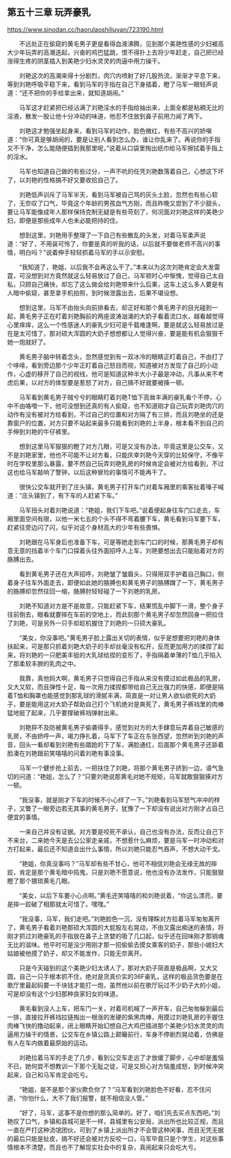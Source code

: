 ## 第五十三章 玩弄豪乳

https://www.sinodan.cc/haorulaoshiliuyan/723190.html

　　不远处正在偷窥的黄毛男子更是看得血液沸腾，见到那个美艳性感的少妇被高大少年玩弄的高潮迭起，兴奋的鸡巴猛跳，恨不得扑上去将少年赶走，自己把已经涨得生疼的阴茎插入到美艳少妇水灵灵的肉逼中用力操干。

　　刘艳这次的高潮来得十分剧烈，肉穴内喷射了好几股热流，渐渐才平息下来，等到刘艳呼吸平稳下来，看到马军的手指在自己下身插着，瞪了马军一眼轻声说道：“还不把你的手给拿出来，就知道胡闹。”

　　马军这才赶紧把已经沾满了刘艳淫水的手指给抽出来，上面全都是粘稠无比的淫液，散发一股让他十分冲动的味道，他忍不住放到鼻子前用力闻了两下。

　　刘艳这才勉强坐起身来，看到马军的动作，脸色微红，有些不高兴的娇嗔道：“你可真是够胡闹的，要是让别人看到怎么办，谁让你乱来了。再说你的手指又不干净，怎么能随便插到我那里呢，”说着从口袋里掏出纸巾给马军擦拭着手指上的淫水。

　　马军也知道自己做的有些过分，一声不吭的任凭刘艳数落着自己，心想这下坏了，以刘艳的性格搞不好又要收拾自己了。

　　刘艳低声训斥了马军半天，看到马军被自己骂的灰头土脸，忽然也有些心软了，无奈叹了口气，毕竟这个年龄的男孩血气方刚，而且昨晚又尝到了不少甜头，要让马军能像成年人那样保持克制无疑是有些苛刻了，何况面对刘艳这样的美艳少妇，即便是那些成年人也未必能把持的住。

　　想到这里，刘艳用手整理了一下自己有些散乱的头发，对着马军柔声说道：“好了，不用装可怜了，你要是真的听我的话，以后就不要做老师不高兴的事情，明白吗？”说着伸手轻轻抓着马军的手以示安慰。

　　“我知道了，艳姐，以后我不会再这么干了。”本来以为这次刘艳肯定会大发雷霆，可没想到对方竟然就这么轻易放过了自己，马军顿时心中惭愧，觉得自己太自私，只顾自己痛快，却忘了这么做会给刘艳带来什么后果，这车上这么多人要是有人暗中偷窥，甚至拿手机拍照，到时候泄露出去，后果不堪设想。

　　想到这里，马军不由抬头向前排看去，却正好和那个黄毛男子的目光碰到一起，黄毛男子正在盯着刘艳胸前的两座波涛汹涌的大奶子看着流口水，越看越觉得心里痒痒，这么一个性感迷人的豪乳少妇可是千载难逢啊，要是就这么轻易放过是在是太可惜了，那对硕大浑圆的大奶子想想都让人觉得兴奋，要是能有机会狠狠干她一炮就好了。

　　黄毛男子脑中转着念头，忽然感觉到有一双冰冷的眼睛正盯着自己，不由打了个哆嗦，看到旁边那个少年正盯着自己怒目而视，知道被对方发现了自己的小动作，心虚的移开了自己的视线，他可是知道这种半大小子最是冲动，凡事从来不考虑后果，以对方的体型要是惹怒了对方，自己搞不好就要被揍一顿。

　　马军看到黄毛男子贼兮兮的眼睛盯着刘艳T恤下高耸丰满的豪乳看个不停，心中不由咯噔一下，他可没想到还真的有人偷窥，也不知道刚才自己玩弄刘艳肉穴的动作有没有被对方给看到，不过自己的位置和对方隔了有三排，而且刘艳坐的还是靠窗户的位置，对方只要不站起来最多只能看到刘艳的上半身，根本看不到自己的手伸到刘艳的牛仔裤里。

　　想到这里马军狠狠的瞪了对方几眼，可是又没有办法，毕竟这里是公交车，又不是刘艳家里，他也不可能不让对方看，只能庆幸刘艳今天穿的比较保守，不像平时在学校里那么暴露，要不然自己玩弄刘艳乳房的时候肯定会被对方给看到，不过这也给马军敲响了警钟，以后这种冒险的事情可不能再干了。

　　很快公交车就开到了庄头镇，黄毛男子打开车门对着车厢里的乘客扯着嗓子喊道：“庄头镇到了，有下车的人赶紧下车。”

　　马军扭头对着刘艳说道：“艳姐，我们下车吧。”说着便起身往车门口走去，车厢里面空间有限，以他一米七五的个头不得不弯着腰下车，黄毛看到马军要下车，赶紧往旁边闪了闪，似乎对这个身材高大的少年有些畏惧。

　　刘艳跟在马军身后也准备下车，可是等她走到车门口的时候，那黄毛男子却有意无意的挡着半个车门口探着头往外面招呼人上车，刘艳要想出去只能贴着对方的胳膊出去。

　　看到黄毛男子还在大声招呼，刘艳皱了皱眉头，只得用双手护着自己胸口，侧着身子往车外面走去，即便如此她的胳膊也和黄毛男子的胳膊蹭了一下，黄毛男子的胳膊却忽然往回一缩，胳膊肘轻轻碰了一下刘艳的乳房。

　　刘艳不知道对方是不是故意，只能赶紧下车，结果慌乱中脚下一滑，整个身子往前倒去，眼看就要摔在车前的空地上，而此刻那个黄毛男子却忽然回身一把拉住了刘艳，可是另外一只手却趁机握住了刘艳的一只硕大豪乳。

　　“美女，你没事吧。”黄毛男子脸上露出关切的表情，似乎是想要把刘艳的身体扶起来，可是那只抓着刘艳大奶子的手却丝毫没有松开，反而更加用力的揉捏了起来，将刘艳的一只肥美丰挺的大乳球给捏的变形了，手指隔着单薄的T恤几乎陷入了那柔软丰腴的乳肉之中。

　　我靠，真他妈大啊，黄毛男子只觉得自己手指从来没有摸过如此极品的乳房，又大又软，而且弹性十足，每一次用力揉捏都带给自己无比强力的快感，即便是隔着T恤和胸罩也能感觉到那乳球的滑腻丰满，简直是一对让男人欲仙欲死的大奶子，要是能用这对大奶子帮助自己打个飞机绝对是爽死了，黄毛男子裤裆里的肉棒猛地挺了起来，几乎要撑破裤裆弹射出来。

　　刘艳猝不及防被黄毛男子偷袭得手，感觉到对方的大手肆意玩弄着自己敏感的乳房，不由娇呼一声，竭力挣扎着，马军下了车正在东张西望，忽然听到刘艳的声音，回头一看却看到刘艳有些踉跄的下了车，满脸通红，后面那个黄毛男子还舔着脸凑在刘艳跟前笑嘻嘻的问着刘艳有事没事。

　　马军一个健步抢上前去，一把扶住了刘艳，将那个黄毛男子挤到一边，语气急切的问道：“艳姐，怎么了？”只要刘艳说那黄毛对她不规矩，马军就敢狠狠揍对方一顿。

　　“我没事，就是刚才下车的时候不小心绊了一下。”刘艳看到马军怒气冲冲的样子，又瞥了一眼旁边若无其事的黄毛男子，犹豫了一下却没有说出对方刚才占自己便宜的事情。

　　一来自己并没有证据。对方要是咬死不承认，自己也没有办法，反而让自己下不来台，二来她今天是去公公家走亲戚，不想惹什么麻烦，要是马军一时冲动和对方打起来，最后还不知道会出什么事情，所以刘艳只能忍气吞声，不想大动干戈。

　　“艳姐，你真没事吗？”马军却有些不甘心，他可不相信刘艳会无缘无故的摔跤，肯定是那个黄毛暗中捣鬼，只是刘艳不愿意说，他也没有办法发作，只能狠狠瞪了那个猥琐黄毛几眼。

　　“美女，以后下车要小心点啊。”黄毛还笑嘻嘻的和刘艳说着，“你这么漂亮，要是摔一跤破了相那就太可惜了。嘿嘿。”

　　“我没事，马军，我们走吧。”刘艳脸色一沉，没有理睬对方拉着马军匆匆离开了，黄毛男子看着刘艳那硕大浑圆的大屁股左右晃动，不由又露出痴迷的表情，将刚才抓过刘艳豪乳的手指放在鼻子上贪婪的吸了几口起，似乎还在回味刚才那销魂无比的滋味。他平时可是没少用刚才那一招偷偷去摸女乘客的奶子，那些小媳妇大姑娘被他摸了奶子，却又不能发作，只能无奈离开。

　　只是今天碰到的这个美艳少妇太诱人了，那对大奶子简直是极品啊，又大又圆，自己一只手根本抓不住，绝对是货真价实的36F豪乳，这样的极品货色要是在歌厅里最起码要一千块钱才能打一炮，虽然他以前在歌厅玩过不少奶子大的小姐，可是却没有这个少妇那种良家妇女的味道。

　　黄毛看到没人上车，把车门一关，对着司机喊了一声开车，自己匆匆躲到最后一排，直接拉开裤裆拉链掏出一根涨的发硬的紫黑肉棒，用摸过刘艳乳房的手握住肉棒飞快的撸动起来，闭上眼睛开始幻想自己大鸡巴插进那个美艳少妇水灵灵的肉逼用力操干的情景，公交车在乡镇公路上颠簸前行，车身不停剧烈晃动着，仿佛是有人在车内做着最原始的运动。

　　刘艳拉着马军的手走了几步，看到公交车走远了才放缓了脚步，心中却是羞恼不已，她何尝不想教训一下那个无耻之徒，可是又担心对方恼羞成怒，到时候冲突起来，自己和马军肯定会吃亏。

　　“艳姐，是不是那个家伙欺负你了？”马军看到刘艳脸色不好看，忍不住问道，“你怕什么，大不了我们报警，就不相信没人管。”

　　“好了，马军，这事不是你想的那么简单的。好了，咱们先去买点东西吧。”刘艳叹了口气，乡镇和县城可是不一样，县城里有公安局，派出所也比较正规，而且一直在严打这种流氓团伙，可到了乡镇上派出所才不会管这种闲事，而且无凭无据的最后只能是扯皮，搞不好还会被对方反咬一口，马军毕竟只是个学生，对这些事情根本不清楚，而且也不了解现实社会中的复杂，真闹起来只会吃大亏。

